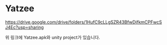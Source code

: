 # Yatzee
https://drive.google.com/drive/folders/1HufC9cLLgSZR43BfwDjfkmCPFwcSJ4Ec?usp=sharing

위 링크에 Yatzee.apk와 unity project가 있습니다.
